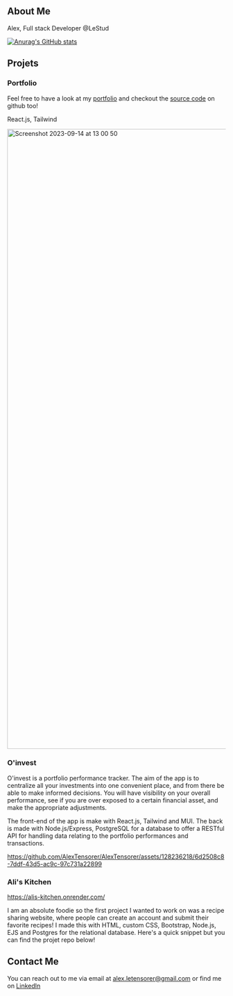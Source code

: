 ## About Me
Alex, Full stack Developer @LeStud

[![Anurag's GitHub stats](https://github-readme-stats.vercel.app/api?username=AlexTensorer)](https://github.com/AlexTensorer/github-readme-stats)


## Projets

### Portfolio

Feel free to have a look at my [portfolio](https://www.alex-tensorer.com/) and checkout the [source code](https://github.com/AlexTensorer/alt-portfolio) on github too!

React.js, Tailwind

<img width="1430" alt="Screenshot 2023-09-14 at 13 00 50" src="https://github.com/AlexTensorer/AlexTensorer/assets/128236218/68cdfbf7-91bf-4ecc-8a8a-13aa8f1086a2">

### O'invest

O'invest is a portfolio performance tracker. The aim of the app is to centralize all your investments into one convenient place, and from there be able to make informed decisions. You will have visibility on your overall performance, see if you are over exposed to a certain financial asset, and make the appropriate adjustments.

The front-end of the app is make with React.js, Tailwind and MUI.
The back is made with Node.js/Express, PostgreSQL for a database to offer a RESTful API for handling data relating to the portfolio performances and transactions.

https://github.com/AlexTensorer/AlexTensorer/assets/128236218/6d2508c8-7ddf-43d5-ac9c-97c731a22899



### Ali's Kitchen

https://alis-kitchen.onrender.com/

I am an absolute foodie so the first project I wanted to work on was a recipe sharing website, where people can create an account and submit their favorite recipes! I made this with HTML, custom CSS, Bootstrap, Node.js, EJS and Postgres for the relational database. Here's a quick snippet but you can find the projet repo below!


## Contact Me
You can reach out to me via email at alex.letensorer@gmail.com or find me on [LinkedIn](https://www.linkedin.com/in/alexandretensorer/)


